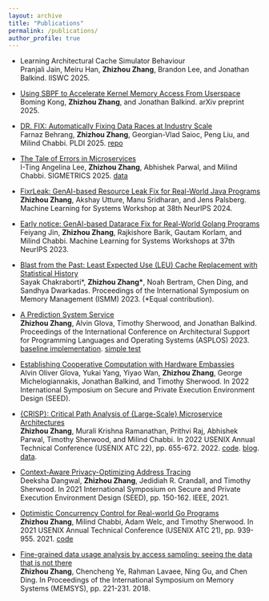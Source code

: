 ```yaml
---
layout: archive
title: "Publications"
permalink: /publications/
author_profile: true
---
```

* Learning Architectural Cache Simulator Behaviour\
Pranjali Jain, Meiru Han, **Zhizhou Zhang**, Brandon Lee, and Jonathan Balkind. IISWC 2025.

* [Using SBPF to Accelerate Kernel Memory Access From Userspace](https://arxiv.org/pdf/2506.22632)\
Boming Kong, **Zhizhou Zhang**, and Jonathan Balkind. arXiv preprint 2025.

* [DR. FIX: Automatically Fixing Data Races at Industry Scale](https://doi.org/10.1145/3729265)\
Farnaz Behrang, **Zhizhou Zhang**, Georgian-Vlad Saioc, Peng Liu, and Milind Chabbi. PLDI 2025. [repo](https://github.com/uber-research/drfix)

* [The Tale of Errors in Microservices](https://dl.acm.org/doi/10.1145/3700436)\
I-Ting Angelina Lee, **Zhizhou Zhang**, Abhishek Parwal, and Milind Chabbi. SIGMETRICS 2025. [data](https://zenodo.org/records/13947828)

* [FixrLeak: GenAI-based Resource Leak Fix for Real-World Java Programs](https://github.com/lollllcat/lollllcat.github.io/blob/master/files/GenAI_resource_leak.pdf)\
**Zhizhou Zhang**, Akshay Utture, Manu Sridharan, and Jens Palsberg. Machine Learning for Systems Workshop at 38th NeurIPS 2024.

* [Early notice: GenAI-based Datarace Fix for Real-World Golang Programs](https://github.com/lollllcat/lollllcat.github.io/blob/master/files/genai_dr_mlsys.pdf)\
Feiyang Jin, **Zhizhou Zhang**, Rajkishore Barik, Gautam Korlam, and Milind Chabbi. Machine Learning for Systems Workshops at 37th NeurIPS 2023.

* [Blast from the Past: Least Expected Use (LEU) Cache Replacement with Statistical History](https://dl.acm.org/doi/10.1145/3591195.3595267)\
Sayak Chakraborti\*, **Zhizhou Zhang\***, Noah Bertram, Chen Ding, and Sandhya Dwarkadas. Proceedings of the International Symposium on Memory Management (ISMM) 2023. (\*Equal contribution).

* [A Prediction System Service](https://dl.acm.org/doi/pdf/10.1145/3575693.3575714)\
**Zhizhou Zhang**, Alvin Glova, Timothy Sherwood, and Jonathan Balkind. Proceedings of the International Conference on Architectural Support for Programming Languages and Operating Systems (ASPLOS) 2023. [baseline implementation](https://github.com/lollllcat/lollllcat.github.io/blob/master/files/diff-1731382884510.txt). [simple test](https://github.com/lollllcat/lollllcat.github.io/blob/master/files/test_syscall.c)

* [Establishing Cooperative Computation with Hardware Embassies](https://jbalkind.github.io/docs/glova-2022seed-embassy.pdf)\
Alvin Oliver Glova, Yukai Yang, Yiyao Wan, **Zhizhou Zhang**, George Michelogiannakis, Jonathan Balkind, and Timothy Sherwood. In 2022 International Symposium on Secure and Private Execution Environment Design (SEED).

* [{CRISP}: Critical Path Analysis of {Large-Scale} Microservice Architectures](https://www.usenix.org/conference/atc22/presentation/zhang-zhizhou)\
**Zhizhou Zhang**, Murali Krishna Ramanathan, Prithvi Raj, Abhishek Parwal, Timothy Sherwood, and Milind Chabbi. In 2022 USENIX Annual Technical Conference (USENIX ATC 22), pp. 655-672. 2022. [code](https://github.com/uber-research/CRISP). [blog](https://eng.uber.com/crisp-critical-path-analysis-for-microservice-architectures/). [data](https://zenodo.org/records/13956078).

* [Context-Aware Privacy-Optimizing Address Tracing](https://ieeexplore.ieee.org/abstract/document/9604789/)\
Deeksha Dangwal, **Zhizhou Zhang**, Jedidiah R. Crandall, and Timothy Sherwood. In 2021 International Symposium on Secure and Private Execution Environment Design (SEED), pp. 150-162. IEEE, 2021.

* [Optimistic Concurrency Control for Real-world Go Programs](https://www.usenix.org/conference/atc21/presentation/zhang-zhizhou)\
**Zhizhou Zhang**, Milind Chabbi, Adam Welc, and Timothy Sherwood. In 2021 USENIX Annual Technical Conference (USENIX ATC 21), pp. 939-955. 2021. [code](https://github.com/uber-research/GOCC)

* [Fine-grained data usage analysis by access sampling: seeing the data that is not there](https://dl.acm.org/doi/abs/10.1145/3240302.3240425)\
**Zhizhou Zhang**, Chencheng Ye, Rahman Lavaee, Ning Gu, and Chen Ding. In Proceedings of the International Symposium on Memory Systems (MEMSYS), pp. 221-231. 2018.
